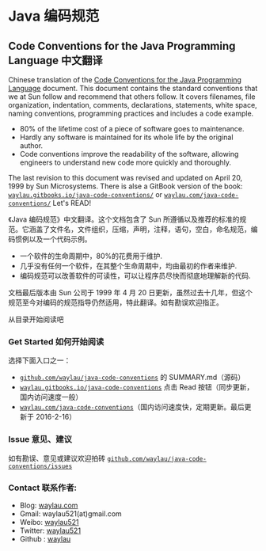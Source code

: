 # Java 编码规范

## Code Conventions for the Java Programming Language 中文翻译

Chinese translation of the [Code Conventions for the Java Programming Language](http://www.oracle.com/technetwork/java/index-135089.html) document. This document contains the standard conventions that we at Sun follow and recommend that others follow. It covers filenames, file organization, indentation, comments, declarations, statements, white space, naming conventions, programming practices and includes a code example.

*   80% of the lifetime cost of a piece of software goes to maintenance.
*   Hardly any software is maintained for its whole life by the original author.
*   Code conventions improve the readability of the software, allowing engineers to understand new code more quickly and thoroughly.

The last revision to this document was revised and updated on April 20, 1999 by Sun Microsystems. There is alse a GitBook version of the book: [`waylau.gitbooks.io/java-code-conventions/`](http://waylau.gitbooks.io/java-code-conventions/) or [`waylau.com/java-code-conventions/`](http://waylau.com/java-code-conventions/) Let's READ!

《Java 编码规范》中文翻译。这个文档包含了 Sun 所遵循以及推荐的标准的规范。它涵盖了文件名，文件组织，压缩，声明，注释，语句，空白，命名规范，编码惯例以及一个代码示例。

*   一个软件的生命周期中，80%的花费用于维护.
*   几乎没有任何一个软件，在其整个生命周期中，均由最初的作者来维护.
*   编码规范可以改善软件的可读性，可以让程序员尽快而彻底地理解新的代码.

文档最后版本由 Sun 公司于 1999 年 4 月 20 日更新，虽然过去十几年，但这个规范至今对编码的规范指导仍然适用，特此翻译。如有勘误欢迎指正。

从目录开始阅读吧

### Get Started 如何开始阅读

选择下面入口之一：

*   [`github.com/waylau/java-code-conventions`](https://github.com/waylau/java-code-conventions) 的 SUMMARY.md（源码）
*   [`waylau.gitbooks.io/java-code-conventions`](http://waylau.gitbooks.io/java-code-conventions) 点击 Read 按钮（同步更新，国内访问速度一般）
*   [`waylau.com/java-code-conventions`](http://waylau.com/java-code-conventions)（国内访问速度快，定期更新。最后更新于 2016-2-16）

### Issue 意见、建议

如有勘误、意见或建议欢迎拍砖 [`github.com/waylau/java-code-conventions/issues`](https://github.com/waylau/java-code-conventions/issues)

### Contact 联系作者:

*   Blog: [waylau.com](http://waylau.com)
*   Gmail: waylau521(at)gmail.com
*   Weibo: [waylau521](http://weibo.com/waylau521)
*   Twitter: [waylau521](https://twitter.com/waylau521)
*   Github : [waylau](https://github.com/waylau)